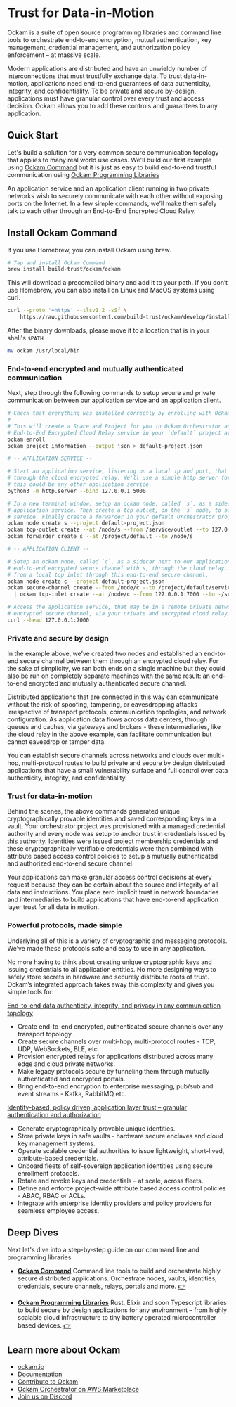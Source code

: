 # Trust for Data-in-Motion

Ockam is a suite of open source programming libraries and command line tools to
orchestrate end-to-end encryption, mutual authentication, key management, credential
management, and authorization policy enforcement – at massive scale.

Modern applications are distributed and have an unwieldy number of
interconnections that must trustfully exchange data. To trust data-in-motion,
applications need end-to-end guarantees of data authenticity, integrity, and
confidentiality. To be private and secure by-design, applications must have
granular control over every trust and access decision. Ockam allows you to add
these controls and guarantees to any application.

## Quick Start

Let's build a solution for a very common secure communication topology that
applies to many real world use cases. We'll build our first example using
[Ockam Command](https://docs.ockam.io/reference/command) but it is just as easy
to build end-to-end trustful communication using
[Ockam Programming Libraries](https://docs.ockam.io/reference/libraries/rust)

An application service and an application client running in two private networks
wish to securely communicate with each other without exposing ports on the
Internet. In a few simple commands, we’ll make them safely talk to each other
through an End-to-End Encrypted Cloud Relay.

## Install Ockam Command

If you use Homebrew, you can install Ockam using brew.

```bash
# Tap and install Ockam Command
brew install build-trust/ockam/ockam
```

This will download a precompiled binary and add it to your path. If you don’t
use Homebrew, you can also install on Linux and MacOS systems using curl.

```bash
curl --proto '=https' --tlsv1.2 -sSf \
    https://raw.githubusercontent.com/build-trust/ockam/develop/install.sh | sh
```

After the binary downloads, please move it to a location that is in your
shell's `$PATH`

```bash
mv ockam /usr/local/bin
```

### End-to-end encrypted and mutually authenticated communication

Next, step through the following commands to setup secure and private
communication between our application service and an application client.

```bash
# Check that everything was installed correctly by enrolling with Ockam Orchestrator.
#
# This will create a Space and Project for you in Ockam Orchestrator and provision an
# End-to-End Encrypted Cloud Relay service in your `default` project at `/project/default`.
ockam enroll
ockam project information --output json > default-project.json

# -- APPLICATION SERVICE --

# Start an application service, listening on a local ip and port, that clients would access
# through the cloud encrypted relay. We'll use a simple http server for this first example but
# this could be any other application service.
python3 -m http.server --bind 127.0.0.1 5000

# In a new terminal window, setup an ockam node, called `s`, as a sidecar next to the
# application service. Then create a tcp outlet, on the `s` node, to send raw tcp traffic to the
# service. Finally create a forwarder in your default Orchestrator project.
ockam node create s --project default-project.json
ockam tcp-outlet create --at /node/s --from /service/outlet --to 127.0.0.1:5000
ockam forwarder create s --at /project/default --to /node/s

# -- APPLICATION CLIENT --

# Setup an ockam node, called `c`, as a sidecar next to our application client. Then create an
# end-to-end encrypted secure channel with s, through the cloud relay. Finally, tunnel traffic
# from a local tcp inlet through this end-to-end secure channel.
ockam node create c --project default-project.json
ockam secure-channel create --from /node/c --to /project/default/service/forward_to_s/service/api\
  | ockam tcp-inlet create --at /node/c --from 127.0.0.1:7000 --to -/service/outlet

# Access the application service, that may be in a remote private network though the end-to-end
# encrypted secure channel, via your private and encrypted cloud relay.
curl --head 127.0.0.1:7000
```

### Private and secure by design

In the example above, we’ve created two nodes and established an end-to-end
secure channel between them through an encrypted cloud relay. For the sake of
simplicity, we ran both ends on a single machine but they could also be run on
completely separate machines with the same result: an end-to-end encrypted and
mutually authenticated secure channel.

Distributed applications that are connected in this way can communicate without
the risk of spoofing, tampering, or eavesdropping attacks irrespective of transport
protocols, communication topologies, and network configuration. As application
data flows across data centers, through queues and caches, via gateways and
brokers - these intermediaries, like the cloud relay in the above example, can
facilitate communication but cannot eavesdrop or tamper data.

You can establish secure channels across networks and clouds over multi-hop,
multi-protocol routes to build private and secure by design distributed applications
that have a small vulnerability surface and full control over data authenticity,
integrity, and confidentiality.

### Trust for data-in-motion

Behind the scenes, the above commands generated unique cryptographically
provable identities and saved corresponding keys in a vault. Your orchestrator
project was provisioned with a managed credential authority and every node was
setup to anchor trust in credentials issued by this authority. Identities were
issued project membership credentials and these cryptographically verifiable
credentials were then combined with attribute based access control policies to
setup a mutually authenticated and authorized end-to-end secure channel.

Your applications can make granular access control decisions at every request
because they can be certain about the source and integrity of all data and instructions.
You place zero implicit trust in network boundaries and intermediaries to build
applications that have end-to-end application layer trust for all data in motion.

### Powerful protocols, made simple

Underlying all of this is a variety of cryptographic and messaging protocols.
We’ve made these protocols safe and easy to use in any application.

No more having to think about creating unique cryptographic keys and issuing
credentials to all application entities. No more designing ways to safely store
secrets in hardware and securely distribute roots of trust. Ockam’s integrated
approach takes away this complexity and gives you simple tools for:

<ins>End-to-end data authenticity, integrity, and privacy in any communication topology</ins>

* Create end-to-end encrypted, authenticated secure channels over any transport topology.
* Create secure channels over multi-hop, multi-protocol routes - TCP, UDP, WebSockets, BLE, etc.
* Provision encrypted relays for applications distributed across many edge and cloud private networks.
* Make legacy protocols secure by tunneling them through mutually authenticated and encrypted portals.
* Bring end-to-end encryption to enterprise messaging, pub/sub and event streams - Kafka, RabbitMQ etc.

<ins>Identity-based, policy driven, application layer trust – granular authentication and authorization</ins>

* Generate cryptographically provable unique identities.
* Store private keys in safe vaults - hardware secure enclaves and cloud key management systems.
* Operate scalable credential authorities to issue lightweight, short-lived, attribute-based credentials.
* Onboard fleets of self-sovereign application identities using secure enrollment protocols.
* Rotate and revoke keys and credentials – at scale, across fleets.
* Define and enforce project-wide attribute based access control policies - ABAC, RBAC or ACLs.
* Integrate with enterprise identity providers and policy providers for seamless employee access.

## Deep Dives

Next let's dive into a step-by-step guide on our command line and programming libraries.

* [__Ockam Command__](https://docs.ockam.io/reference/command)
Command line tools to build and orchestrate highly secure distributed applications.
Orchestrate nodes, vaults, identities, credentials, secure channels, relays, portals and more.
[👉](https://docs.ockam.io/reference/command)

* [__Ockam Programming Libraries__](https://docs.ockam.io/reference/libraries)
Rust, Elixir and soon Typescript libraries to build secure by design applications for any environment
– from highly scalable cloud infrastructure to tiny battery operated microcontroller based devices.
[👉](https://docs.ockam.io/reference/libraries)

## Learn more about Ockam

- [ockam.io](https://www.ockam.io/)
- [Documentation](https://docs.ockam.io/)
- [Contribute to Ockam](https://github.com/build-trust/.github/blob/main/CONTRIBUTING.md#contributing-to-ockam-on-github)
- [Ockam Orchestrator on AWS Marketplace](https://aws.amazon.com/marketplace/pp/prodview-wsd42efzcpsxk)
- [Join us on Discord](https://discord.gg/RAbjRr3kds)
